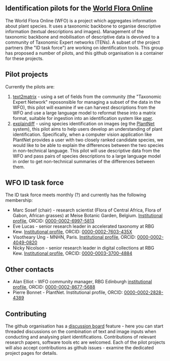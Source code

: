 
## Identification pilots for the [World Flora Online](https://www.worldfloraonline.org/)

The World Flora Online (WFO) is a project which aggregates information about plant species. It uses a taxonomic backbone to organise descriptive information (textual descriptions and images). Management of the taxonomic backbone and mobilisation of descriptive data is devolved to a community of Taxonomic Expert networks (TENs). A subset of the project partners (the "ID task force") are working on identification tools. This group has proposed a number of pilots, and this github organisation is a container for these projects.

## Pilot projects
Currently the pilots are:

1. [text2matrix](https://github.com/WFO-ID-pilots/text2matrix) - using a set of fields from the community (the "Taxonomic Expert Network" reposonsible for managing a subset of the data in the WFO), this pilot will examine if we can harvest descriptions from the WFO and use a large language model to reformat these into a matrix format, suitable for ingestion into an identification system like [xper](https://app.xper3.fr/).
1. [explaindiff](https://github.com/WFO-ID-pilots/explaindiff) - using species identification on images (eg the [PlantNet](https://plantnet.org) system), this pilot aims to help users develop an understanding of plant identification. Specifically, when a computer vision application like PlantNet provides a user with two closely ranked candidate species, we would like to be able to explain the differences between the two species in non-technical language. This pilot will use descriptive data from the WFO and pass pairs of species descriptions to a large language model in order to get non-technical summaries of the differences between them.

## WFO ID task force

The ID task force meets monthly (?) and currently has the following membership:
- Marc Sosef (chair) - research scientist (Flora of Central Africa, Flora of Gabon, African grasses) at Meise Botanic Garden, Belgium. [Institutional profile](https://www.plantentuinmeise.be/nl/pQp2eSN/marc-sosef), ORCID: [0000-0002-6997-5813](https://orcid.org/0000-0002-6997-5813)
- Eve Lucas - senior research leader in accelerated taxonomy at RBG Kew. [Institutional profile](https://www.kew.org/science/our-science/people/eve-j-lucas), ORCID: [0000-0002-7603-435X](https://orcid.org/0000-0002-7603-435X)
- Visotheary Ung - MNHN, Paris. [Institutional profile](https://isyeb.mnhn.fr/en/directory/visotheary-ung-4696), ORCID: [0000-0002-4049-0820](https://orcid.org/0000-0002-4049-0820)
- Nicky Nicolson - senior research leader in digital collections at RBG Kew. [Institutional profile](https://www.kew.org/science/our-science/people/nicky-nicolson), ORCID: [0000-0003-3700-4884](https://orcid.org/0000-0003-3700-4884)

## Other contacts

- Alan Elliot - WFO community manager, RBG Edinburgh [institutional profile](https://www.rbge.org.uk/about-us/who-we-are/staff/major-floras/dr-alan-elliott-bioinformatician/), ORCID: [0000-0002-8677-5688](https://orcid.org/0000-0002-8677-5688)
- Pierre Bonnet - PlantNet. Institutional profile, ORCID: [0000-0002-2828-4389](https://orcid.org/0000-0002-2828-4389)

## Contributing

The github organisation has a [discussion board](https://github.com/orgs/WFO-ID-pilots/discussions) feature - here you can start threaded discussions on the combination of text and image inputs when conducting and analysing plant identifications. Contributions of relevant research papers, software tools etc are welcomed. Each of the pilot projects will also accept contributions as github issues - examine the dedicated project pages for details.
